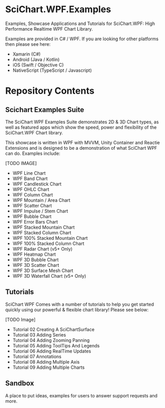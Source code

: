 # SciChart.WPF.Examples

Examples, Showcase Applications and Tutorials for SciChart.WPF: High Performance Realtime WPF Chart Library. 

Examples are provided in C# / WPF. If you are looking for other platforms then please see here:

* Xamarin (C#)
* Android (Java / Kotlin)
* iOS (Swift / Objective C)
* NativeScript (TypeScript / Javascript)

# Repository Contents

## Scichart Examples Suite

The SciChart WPF Examples Suite demonstrates 2D & 3D Chart types, as well as featured apps which show the speed, power and flexibility of the SciChart.WPF Chart library. 

This showcase is written in WPF with MVVM, Unity Container and Reactie Extensions and is designed to be a demonstration of what SciChart WPF can do. Examples include:

[TODO IMAGE]

* WPF Line Chart 
* WPF Band Chart 
* WPF Candlestick Chart 
* WPF OHLC Chart 
* WPF Column Chart
* WPF Mountain / Area Chart 
* WPF Scatter Chart 
* WPF Impulse / Stem Chart 
* WPF Bubble Chart
* WPF Error Bars Chart 
* WPF Stacked Mountain Chart 
* WPF Stacked Column Chart
* WPF 100% Stacked Mountain Chart 
* WPF 100% Stacked Column Chart
* WPF Radar Chart (v5+ Only)
* WPF Heatmap Chart 
* WPF 3D Bubble Chart
* WPF 3D Scatter Chart 
* WPF 3D Surface Mesh Chart 
* WPF 3D Waterfall Chart (v5+ Only)

## Tutorials 

SciChart WPF Comes with a number of tutorials to help you get started quickly using our powerful & flexible chart library! Please see below:

[TODO Image]

* Tutorial 02 Creating A SciChartSurface
* Tutorial 03 Adding Series
* Tutorial 04 Adding Zooming Panning
* Tutorial 05 Adding ToolTips And Legends
* Tutorial 06 Adding RealTime Updates
* Tutorial 07 Annotations 
* Tutorial 08 Adding Multiple Axis 
* Tutorial 09 Adding Multiple Charts

## Sandbox 

A place to put ideas, examples for users to answer support requests and more. 
